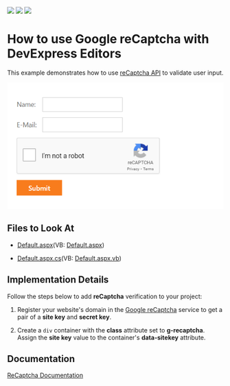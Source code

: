 <!-- default badges list -->
![](https://img.shields.io/endpoint?url=https://codecentral.devexpress.com/api/v1/VersionRange/439169172/21.2.4%2B)
[![](https://img.shields.io/badge/Open_in_DevExpress_Support_Center-FF7200?style=flat-square&logo=DevExpress&logoColor=white)](https://supportcenter.devexpress.com/ticket/details/T1053753)
[![](https://img.shields.io/badge/📖_How_to_use_DevExpress_Examples-e9f6fc?style=flat-square)](https://docs.devexpress.com/GeneralInformation/403183)
<!-- default badges end -->

# How to use Google reCaptcha with DevExpress Editors

This example demonstrates how to use [reCaptcha API](https://www.google.com/recaptcha/about/) to validate user input.

![Sample](./Sample.png)

## Files to Look At

* [Default.aspx](./CS/ReCaptcha/Default.aspx)(VB: [Default.aspx](./VB/ReCaptcha/Default.aspx))

* [Default.aspx.cs](./CS/ReCaptcha/Default.aspx.cs)(VB: [Default.aspx.vb](./VB/ReCaptcha/Default.aspx.vb))

## Implementation Details

Follow the steps below to add **reCaptcha** verification to your project:

1. Register your website's domain in the [Google reCaptcha](https://www.google.com/recaptcha/admin/create) service to get a pair of a **site key** and **secret key**.

2. Create a `div` container with the **class** attribute set to **g-recaptcha**. Assign the **site key** value to the container's **data-sitekey** attribute.

## Documentation
[ReCaptcha Documentation](https://developers.google.com/recaptcha/intro)